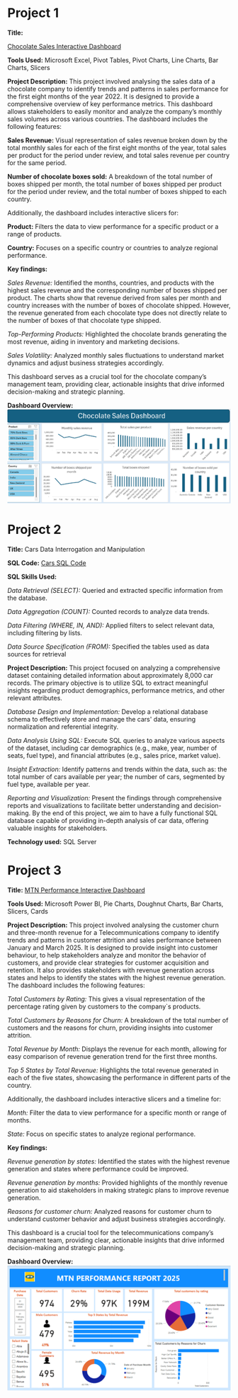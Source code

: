 # Project 1

**Title:** 

[Chocolate Sales Interactive Dashboard](https://github.com/BinahUtuedor/binahutuedor.github.io/blob/main/Chocolate%20Sales%20Dashboard.xlsx)

**Tools Used:** 
Microsoft Excel, Pivot Tables, Pivot Charts, Line Charts, Bar Charts, Slicers

**Project Description:** 
This project involved analysing the sales data of a chocolate company to identify trends and patterns in sales performance for the first eight months of the year 2022. It is designed to provide a comprehensive overview of key performance metrics. This dashboard allows stakeholders to easily monitor and analyze the company’s monthly sales volumes across various countries. The dashboard includes the following features:

**Sales Revenue:** 
Visual representation of sales revenue broken down by the total monthly sales for each of the first eight months of the year, total sales per product for the period under review,  and total sales revenue per country for the same period.

**Number of chocolate boxes sold:**
A breakdown of the total number of boxes shipped per month, the total number of boxes shipped per product for the period under review, and the total number of boxes shipped to each country.

Additionally, the dashboard includes interactive slicers for:

**Product:** Filters the data to view performance for a specific product or a range of products.

**Country:** Focuses on a specific country or countries to analyze regional performance.

**Key findings:** 

*Sales Revenue:* 
Identified the months, countries, and products with the highest sales revenue and the corresponding number of boxes shipped per product. The charts show that revenue derived from sales per month and country increases with the number of boxes of chocolate shipped. However, the revenue generated from each chocolate type does not directly relate to the number of boxes of that chocolate type shipped. 

*Top-Performing Products:* 
Highlighted the chocolate brands generating the most revenue, aiding in inventory and marketing decisions.

*Sales Volatility:*
Analyzed monthly sales fluctuations to understand market dynamics and adjust business strategies accordingly.

This dashboard serves as a crucial tool for the chocolate company’s management team, providing clear, actionable insights that drive informed decision-making and strategic planning.

**Dashboard Overview:**
![Chocolate](chocolate.png)


# Project 2

**Title:**
Cars Data Interrogation and Manipulation

**SQL Code:**
[Cars SQL Code](https://github.com/BinahUtuedor/binahutuedor.github.io/blob/main/Cars.sql)

**SQL Skills Used:**

*Data Retrieval (SELECT):* Queried and extracted specific information from the database.

*Data Aggregation (COUNT):* Counted records to analyze data trends.

*Data Filtering (WHERE, IN, AND):* Applied filters to select relevant data, including filtering by lists.

*Data Source Specification (FROM):* Specified the tables used as data sources for retrieval

**Project Description:**
This project focused on analyzing a comprehensive dataset containing detailed information about approximately 8,000 car records. The primary objective is to utilize SQL to extract meaningful insights regarding product demographics, performance metrics, and other relevant attributes.

*Database Design and Implementation:* Develop a relational database schema to effectively store and manage the cars' data, ensuring normalization and referential integrity.

*Data Analysis Using SQL:* Execute SQL queries to analyze various aspects of the dataset, including car demographics (e.g., make, year, number of seats, fuel type), and financial attributes (e.g., sales price, market value).

*Insight Extraction:* Identify patterns and trends within the data, such as: the total number of cars available per year; the number of cars, segmented by fuel type, available per year.

*Reporting and Visualization:* Present the findings through comprehensive reports and visualizations to facilitate better understanding and decision-making. By the end of this project, we aim to have a fully functional SQL database capable of providing in-depth analysis of car data, offering valuable insights for stakeholders.
 
**Technology used:** 
SQL Server

# Project 3

**Title:** 
[MTN Performance Interactive Dashboard](https://github.com/BinahUtuedor/binahutuedor.github.io/blob/main/MTN%20Performance%20Dashboard.pbix)

**Tools Used:** 
Microsoft Power BI, Pie Charts, Doughnut Charts, Bar Charts, Slicers, Cards

**Project Description:** 
This project involved analysing the customer churn and three-month revenue for a Telecommunications company to identify trends and patterns in customer attrition and sales performance between January and March 2025. It is designed to provide insight into customer behaviour, to help stakeholders analyze and monitor the behavior of customers, and provide clear strategies for customer acquisition and retention. It also provides stakeholders with revenue generation across states and helps to identify the states with the highest revenue generation. The dashboard includes the following features:

*Total Customers by Rating:* This gives a visual representation of the percentage rating given by customers to the company`s products.

*Total Customers by Reasons for Churn:* A breakdown of the total number of customers and the reasons for churn, providing insights into customer attrition.

*Total Revenue by Month:* Displays the revenue for each month, allowing for easy comparison of revenue generation trend for the first three months.

*Top 5 States by Total Revenue:* Highlights the total revenue generated in each of the five states, showcasing the performance in different parts of the country.

Additionally, the dashboard includes interactive slicers and a timeline for:

*Month:* Filter the data to view performance for a specific month or range of months.

*State:* Focus on specific states to analyze regional performance.

**Key findings:** 

*Revenue generation by states:* Identified the states with the highest revenue generation and states where performance could be improved.

*Revenue generation by months:* Provided highlights of the monthly revenue generation to aid stakeholders in making strategic plans to improve revenue generation.

*Reasons for customer churn:* Analyzed reasons for customer churn to understand customer behavior and adjust business strategies accordingly.

This dashboard is a crucial tool for the telecommunications company’s management team, providing clear, actionable insights that drive informed decision-making and strategic planning.

**Dashboard Overview:**
![MTN](MTN_Snapshot.png)

